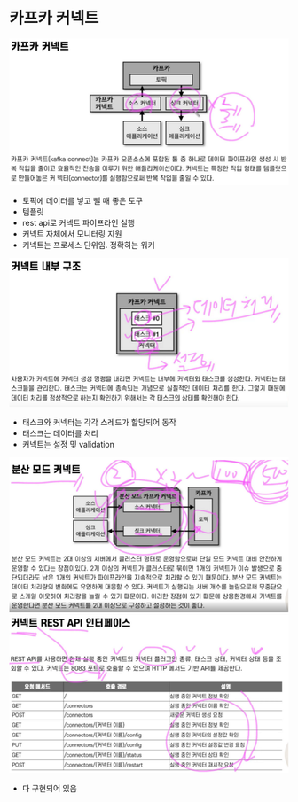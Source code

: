 # 카프카 커넥트

![](2023-04-28-17-48-50.png)

- 토픽에 데이터를 넣고 뺄 때 좋은 도구
- 템플릿
- rest api로 커넥트 파이프라인 실행
- 커넥트 자체에서 모니터링 지원
- 커넥트는 프로세스 단위임. 정확히는 워커

![](2023-04-28-17-49-13.png)
- 태스크와 커넥터는 각각 스레드가 할당되어 동작
- 태스크는 데이터를 처리
- 커넥트는 설정 및 validation


![](2023-04-28-17-49-40.png)
![](2023-04-28-17-49-50.png)
- 다 구현되어 있음

